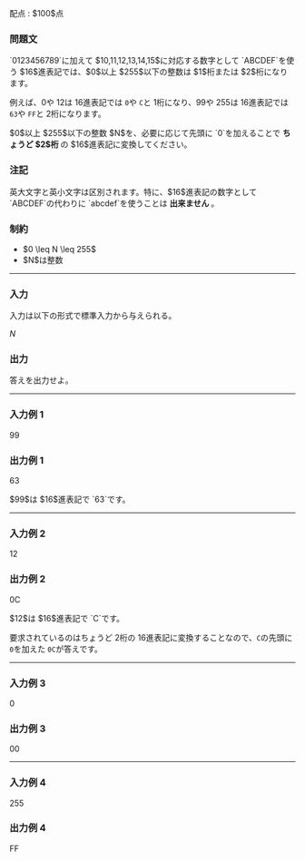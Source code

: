 
<div>

<span>

<span>

<p>
配点 : $100$点
</p>

<div>

<section>

### **問題文**

<p>
`0123456789`に加えて $10,11,12,13,14,15$に対応する数字として `ABCDEF`を使う $16$進表記では、$0$以上 $255$以下の整数は $1$桁または $2$桁になります。

例えば、$0$や $12$は $16$進表記では `0`や `C`と $1$桁になり、$99$や $255$は $16$進表記では `63`や `FF`と $2$桁になります。  
</p>

<p>
$0$以上 $255$以下の整数 $N$を、必要に応じて先頭に `0`を加えることで
<strong>
ちょうど $2$桁
</strong>
の $16$進表記に変換してください。
</p>

</section>

</div>

<div>

<section>

### **注記**

<p>
英大文字と英小文字は区別されます。特に、$16$進表記の数字として `ABCDEF`の代わりに `abcdef`を使うことは
<strong>
出来ません
</strong>
。
</p>

</section>

</div>

<div>

<section>

### **制約**

<ul>

<li>
$0 \leq N \leq 255$
</li>

<li>
$N$は整数
</li>

</ul>

</section>

</div>

---

<div>

<div>

<section>

### **入力**

<p>
入力は以下の形式で標準入力から与えられる。
</p>

<div>

$N$
</div>

</section>

</div>

<div>

<section>

### **出力**

<p>
答えを出力せよ。
</p>

</section>

</div>

</div>

---

<div>

<section>

### **入力例 1**

<div>

99

</div>

</section>

</div>

<div>

<section>

### **出力例 1**

<div>

63

</div>

<p>
$99$は $16$進表記で `63`です。
</p>

</section>

</div>

---

<div>

<section>

### **入力例 2**

<div>

12

</div>

</section>

</div>

<div>

<section>

### **出力例 2**

<div>

0C

</div>

<p>
$12$は $16$進表記で `C`です。

要求されているのはちょうど $2$桁の $16$進表記に変換することなので、`C`の先頭に `0`を加えた `0C`が答えです。
</p>

</section>

</div>

---

<div>

<section>

### **入力例 3**

<div>

0

</div>

</section>

</div>

<div>

<section>

### **出力例 3**

<div>

00

</div>

</section>

</div>

---

<div>

<section>

### **入力例 4**

<div>

255

</div>

</section>

</div>

<div>

<section>

### **出力例 4**

<div>

FF

</div>

</section>

</div>

</span>

</span>

</div>
